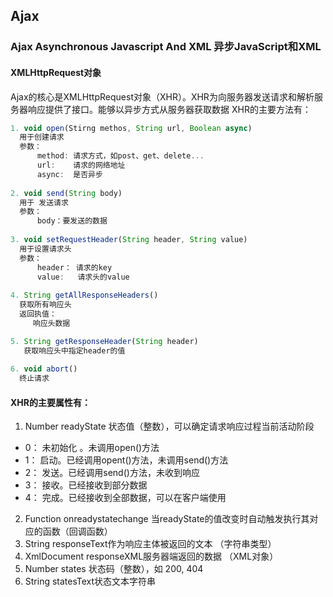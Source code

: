 ## Ajax


### Ajax Asynchronous Javascript And XML 异步JavaScript和XML

#### XMLHttpRequest对象
Ajax的核心是XMLHttpRequest对象（XHR）。XHR为向服务器发送请求和解析服务器响应提供了接口。能够以异步方式从服务器获取数据
XHR的主要方法有：

```javascript
1. void open(Stirng methos, String url, Boolean async)
  用于创建请求
  参数： 
      method: 请求方式，如post、get、delete...
      url:    请求的网络地址
      async:  是否异步
      
2. void send(String body)
  用于 发送请求
  参数：
      body：要发送的数据
      
3. void setRequestHeader(String header, String value)
  用于设置请求头
  参数：
      header： 请求的key
      value:   请求头的value
      
4. String getAllResponseHeaders()
  获取所有响应头
  返回执值：
     响应头数据

5. String getResponseHeader(String header)
   获取响应头中指定header的值
   
6. void abort()
  终止请求
```
#### XHR的主要属性有：

1. Number readyState 状态值（整数），可以确定请求响应过程当前活动阶段
 + 0： 未初始化 。未调用open()方法
 + 1： 启动。已经调用opent()方法，未调用send()方法
 + 2： 发送。已经调用send()方法，未收到响应
 + 3： 接收。已经接收到部分数据
 + 4： 完成。已经接收到全部数据，可以在客户端使用
2. Function onreadystatechange 当readyState的值改变时自动触发执行其对应的函数（回调函数）
3. String responseText作为响应主体被返回的文本 （字符串类型）
4. XmlDocument responseXML服务器端返回的数据 （XML对象）
5. Number states 状态码（整数），如 200, 404
6. String statesText状态文本字符串
